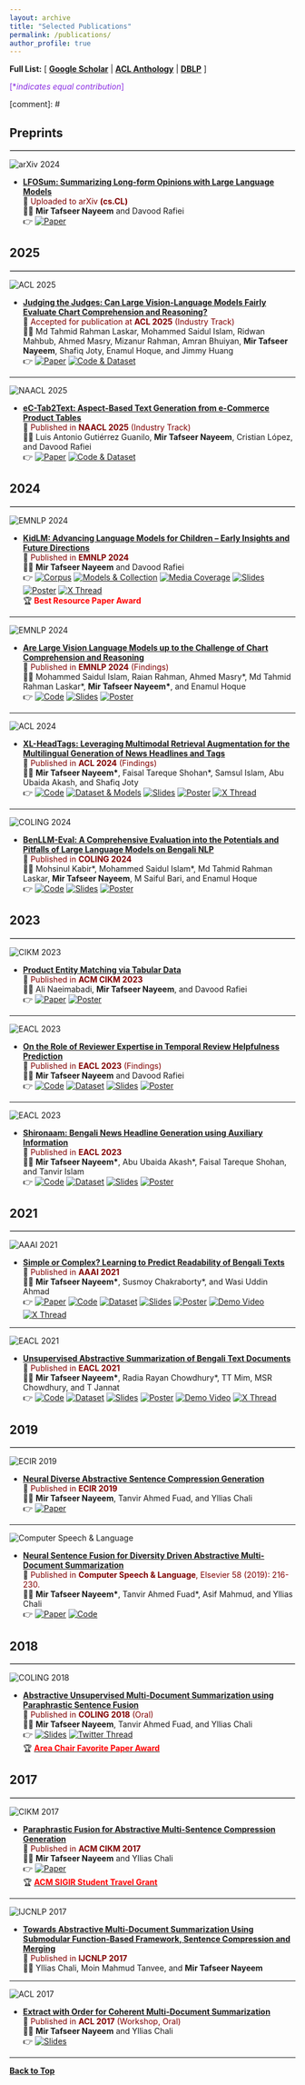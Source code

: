 ```yaml
---
layout: archive
title: "Selected Publications"
permalink: /publications/
author_profile: true
---
```


**Full List:** [ [**Google Scholar**](https://scholar.google.com/citations?hl=en&user=qoeylgEAAAAJ&view_op=list_works&sortby=pubdate) \| [**ACL Anthology**](https://aclanthology.org/people/m/mir-tafseer-nayeem/) \| [**DBLP**](https://dblp.org/pid/125/2693.html) ]

<span style ="color:BlueViolet"> [\**indicates equal contribution*]</span>

<!-- [comment]: # \| [**Favorite Quotes**](#favorite-quotes) -->

[comment]: # <br/>

<!--
## Samples
--------------

## For just accepted papers
Accepted for publication at **EMNLP 2024** (Findings)

Proceedings of

## For Blinking NEW
<span class="blinking">🆕</span>
-->


## Preprints
<hr style="border: 1px solid #ddd;" />

![arXiv 2024](https://img.shields.io/badge/arXiv%202024-blue?style=for-the-badge)
* [**LFOSum: Summarizing Long-form Opinions with Large Language Models**](https://arxiv.org/abs/2410.13037)<br/>
📰 <span style ="color:Maroon"> Uploaded to arXiv **(cs.CL)** </span> <br/>
👨‍💻  **Mir Tafseer Nayeem** and Davood Rafiei <br/>
👉 [![Paper](https://img.shields.io/badge/Paper-D3D3D3)](https://arxiv.org/abs/2410.13037)


## 2025
<hr style="border: 1px solid #ddd;" />

![ACL 2025](https://img.shields.io/badge/ACL%202024-dc3545?style=for-the-badge)
* [**Judging the Judges: Can Large Vision-Language Models Fairly Evaluate Chart Comprehension and Reasoning?**](https://arxiv.org/abs/2505.08468)<br/>
📰 <span style ="color:Maroon"> Accepted for publication at **ACL 2025** (Industry Track)</span> <br/>
👨‍💻 Md Tahmid Rahman Laskar, Mohammed Saidul Islam, Ridwan Mahbub, Ahmed Masry, Mizanur Rahman, Amran Bhuiyan, **Mir Tafseer Nayeem**, Shafiq Joty, Enamul Hoque, and Jimmy Huang <br/> 
👉 [![Paper](https://img.shields.io/badge/Paper-D3D3D3)](https://arxiv.org/abs/2505.08468) [![Code & Dataset](https://img.shields.io/badge/Code-D3D3D3)](https://github.com/tahmedge/chart_lvlm_judge)

-----------

![NAACL 2025](https://img.shields.io/badge/NAACL%202025-242D8C?style=for-the-badge)
* [**eC-Tab2Text: Aspect-Based Text Generation from e-Commerce Product Tables**](https://arxiv.org/abs/2502.14820)<br/>
📰 <span style ="color:Maroon"> Published in **NAACL 2025** (Industry Track) </span> <br/>
👨‍💻  Luis Antonio Gutiérrez Guanilo, **Mir Tafseer Nayeem**, Cristian López, and Davood Rafiei <br/>
👉 [![Paper](https://img.shields.io/badge/Paper-D3D3D3)](https://aclanthology.org/2025.naacl-industry.65/) [![Code & Dataset](https://img.shields.io/badge/Code-D3D3D3)](https://github.com/Luis-ntonio/eC-Tab2Text)


## 2024
<hr style="border: 1px solid #ddd;" />

![EMNLP 2024](https://img.shields.io/badge/EMNLP%202024-teal?style=for-the-badge)
* [**KidLM: Advancing Language Models for Children – Early Insights and Future Directions**](https://aclanthology.org/2024.emnlp-main.277/)<br/>
📰 <span style ="color:Maroon"> Published in **EMNLP 2024**</span> <br/>
👨‍💻  **Mir Tafseer Nayeem** and Davood Rafiei <br/>
👉 [![Corpus](https://img.shields.io/badge/Corpus-D3D3D3)](https://huggingface.co/datasets/tafseer-nayeem/KidLM-corpus) [![Models & Collection](https://img.shields.io/badge/Models%20&%20Collection-D3D3D3)](https://huggingface.co/collections/tafseer-nayeem/kidlm-672e5afcdc68cedc1c5df812) [![Media Coverage](https://img.shields.io/badge/Media%20Coverage-D3D3D3)](https://www.ualberta.ca/en/computing-science/news-and-events/news/2024/november/best-paper-award-at-emnlp-2024.html) [![Slides](https://img.shields.io/badge/Slides-D3D3D3)](https://tafseer-nayeem.github.io/files/EMNLP2024/EMNLP2024_KidLM_presentation.pdf) [![Poster](https://img.shields.io/badge/Poster-D3D3D3)](https://tafseer-nayeem.github.io/files/EMNLP2024/EMNLP2024_KidLM_poster.pdf) [![X Thread](https://img.shields.io/badge/X%20Thread-D3D3D3)](https://x.com/mtnayeem/status/1855726698324742581) <br/>
🏆 <span style="color:Red"> **Best Resource Paper Award** </span> <br/>

-----------

![EMNLP 2024](https://img.shields.io/badge/EMNLP%202024-teal?style=for-the-badge)
* [**Are Large Vision Language Models up to the Challenge of Chart Comprehension and Reasoning**](https://aclanthology.org/2024.findings-emnlp.191/)<br/>
📰 <span style ="color:Maroon"> Published in **EMNLP 2024** (Findings)</span> <br/>
👨‍💻  Mohammed Saidul Islam, Raian Rahman, Ahmed Masry\*, Md Tahmid Rahman Laskar\*, **Mir Tafseer Nayeem\***, and Enamul Hoque <br/>
👉 [![Code](https://img.shields.io/badge/Code-D3D3D3)](https://github.com/saidul-islam98/LVLM-ChartEval) [![Slides](https://img.shields.io/badge/Slides-D3D3D3)](https://tafseer-nayeem.github.io/files/EMNLP2024/EMNLP2024_ChartEval_presentation.pdf) [![Poster](https://img.shields.io/badge/Poster-D3D3D3)](https://tafseer-nayeem.github.io/files/EMNLP2024/EMNLP2024_ChartEval_poster.pdf)

-----------

![ACL 2024](https://img.shields.io/badge/ACL%202024-dc3545?style=for-the-badge)
* [**XL-HeadTags: Leveraging Multimodal Retrieval Augmentation for the Multilingual Generation of News Headlines and Tags**](https://aclanthology.org/2024.findings-acl.771/)<br/>
📰 <span style ="color:Maroon"> Published in **ACL 2024** (Findings)</span> <br/>
👨‍💻 **Mir Tafseer Nayeem\***, Faisal Tareque Shohan\*, Samsul Islam, Abu Ubaida Akash, and Shafiq Joty <br/> 
👉 [![Code](https://img.shields.io/badge/Code-D3D3D3)](https://github.com/faisaltareque/XL-HeadTags) [![Dataset & Models](https://img.shields.io/badge/Dataset%20&%20Models-D3D3D3)](https://huggingface.co/datasets/faisaltareque/XL-HeadTags) [![Slides](https://img.shields.io/badge/Slides-D3D3D3)](https://tafseer-nayeem.github.io/files/ACL2024/ACL2024_XL-HeadTags_presentation.pdf) [![Poster](https://img.shields.io/badge/Poster-D3D3D3)](https://tafseer-nayeem.github.io/files/ACL2024/ACL2024_XL-HeadTags_poster.pdf) [![X Thread](https://img.shields.io/badge/X%20Thread-D3D3D3)](https://x.com/mtnayeem/status/1853936728408809835)

-----------

![COLING 2024](https://img.shields.io/badge/COLING%202024-orange?style=for-the-badge)
* [**BenLLM-Eval: A Comprehensive Evaluation into the Potentials and Pitfalls of Large Language Models on Bengali NLP**](https://aclanthology.org/2024.lrec-main.201/)<br/>
📰 <span style ="color:Maroon"> Published in **COLING 2024** </span> <br/>
👨‍💻  Mohsinul Kabir\*, Mohammed Saidul Islam\*, Md Tahmid Rahman Laskar, **Mir Tafseer Nayeem**, M Saiful Bari, and Enamul Hoque <br/>
👉 [![Code](https://img.shields.io/badge/Code-D3D3D3)](https://github.com/saidul-islam98/BenLLMeval) [![Slides](https://img.shields.io/badge/Slides-D3D3D3)](https://tafseer-nayeem.github.io/files/LREC-COLING-2024/LREC-COLING-2024_BenLLM-Eval_presentation.pdf) [![Poster](https://img.shields.io/badge/Poster-D3D3D3)](https://tafseer-nayeem.github.io/files/LREC-COLING-2024/LREC-COLING-2024_BenLLM-Eval_poster.pdf)  


## 2023
<hr style="border: 1px solid #ddd;" />

![CIKM 2023](https://img.shields.io/badge/CIKM%202023-28a745?style=for-the-badge)
* [**Product Entity Matching via Tabular Data**](https://dl.acm.org/doi/10.1145/3583780.3615172)<br/>
📰 <span style ="color:Maroon"> Published in **ACM CIKM 2023** </span> <br/>
👨‍💻  Ali Naeimabadi, **Mir Tafseer Nayeem**, and Davood Rafiei <br/>
👉 [![Paper](https://img.shields.io/badge/Paper-D3D3D3)](https://tafseer-nayeem.github.io/files/CIKM2023/CIKM2023_PEM_paper.pdf) [![Poster](https://img.shields.io/badge/Poster-D3D3D3)](https://tafseer-nayeem.github.io/files/CIKM2023/CIKM2023_PEM_poster.pdf)

-----------

![EACL 2023](https://img.shields.io/badge/EACL%202023-blueviolet?style=for-the-badge)
* [**On the Role of Reviewer Expertise in Temporal Review Helpfulness Prediction**](https://aclanthology.org/2023.findings-eacl.125/)<br/>
📰 <span style ="color:Maroon"> Published in **EACL 2023** (Findings)</span> <br/>
👨‍💻 **Mir Tafseer Nayeem** and Davood Rafiei <br/>
👉 [![Code](https://img.shields.io/badge/Code-D3D3D3)](https://github.com/tafseer-nayeem/RHP) [![Dataset](https://img.shields.io/badge/Dataset-D3D3D3)](https://huggingface.co/datasets/tafseer-nayeem/review_helpfulness_prediction) [![Slides](https://img.shields.io/badge/Slides-D3D3D3)](https://tafseer-nayeem.github.io/files/EACL2023/EACL2023_RHP_presentation.pdf) [![Poster](https://img.shields.io/badge/Poster-D3D3D3)](https://tafseer-nayeem.github.io/files/EACL2023/EACL2023_RHP_poster.pdf)

-----------

![EACL 2023](https://img.shields.io/badge/EACL%202023-blueviolet?style=for-the-badge)
* [**Shironaam: Bengali News Headline Generation using Auxiliary Information**](https://aclanthology.org/2023.eacl-main.4/)<br/>
📰 <span style ="color:Maroon"> Published in **EACL 2023** </span> <br/>
👨‍💻 **Mir Tafseer Nayeem\***, Abu Ubaida Akash\*, Faisal Tareque Shohan, and Tanvir Islam <br/>
👉 [![Code](https://img.shields.io/badge/Code-D3D3D3)](https://github.com/dialect-ai/BenHeadGen) [![Dataset](https://img.shields.io/badge/Dataset-D3D3D3)](https://huggingface.co/datasets/dialect-ai/shironaam) [![Slides](https://img.shields.io/badge/Slides-D3D3D3)](https://tafseer-nayeem.github.io/files/EACL2023/EACL2023_Shironaam_presentation.pdf) [![Poster](https://img.shields.io/badge/Poster-D3D3D3)](https://tafseer-nayeem.github.io/files/EACL2023/EACL2023_Shironaam_poster.pdf)


## 2021
<hr style="border: 1px solid #ddd;" />

![AAAI 2021](https://img.shields.io/badge/AAAI%202021-4682B4?style=for-the-badge)
* [**Simple or Complex? Learning to Predict Readability of Bengali Texts**](https://ojs.aaai.org/index.php/AAAI/article/view/17495)<br/>
📰 <span style ="color:Maroon"> Published in **AAAI 2021** </span> <br/>
👨‍💻 **Mir Tafseer Nayeem\***, Susmoy Chakraborty\*, and Wasi Uddin Ahmad <br/>
👉 [![Paper](https://img.shields.io/badge/Paper-D3D3D3)](https://tafseer-nayeem.github.io/files/AAAI2021/AAAI2021_paper.pdf) [![Code](https://img.shields.io/badge/Code-D3D3D3)](https://github.com/tafseer-nayeem/BengaliReadability) [![Dataset](https://img.shields.io/badge/Dataset-D3D3D3)](https://github.com/tafseer-nayeem/BengaliReadability/tree/main/Data) [![Slides](https://img.shields.io/badge/Slides-D3D3D3)](https://tafseer-nayeem.github.io/files/AAAI2021/AAAI2021_presentation.pdf) [![Poster](https://img.shields.io/badge/Poster-D3D3D3)](https://tafseer-nayeem.github.io/files/AAAI2021/AAAI2021_poster.pdf) [![Demo Video](https://img.shields.io/badge/Demo%20Video-D3D3D3)](https://youtu.be/U05Pf9Y4tCQ) [![X Thread](https://img.shields.io/badge/X%20Thread-D3D3D3)](https://x.com/mtnayeem/status/1334590638105378817)

-----------

![EACL 2021](https://img.shields.io/badge/EACL%202021-blueviolet?style=for-the-badge)
* [**Unsupervised Abstractive Summarization of Bengali Text Documents**](https://www.aclweb.org/anthology/2021.eacl-main.224)<br/>
📰 <span style ="color:Maroon"> Published in **EACL 2021** </span> <br/>
👨‍💻 **Mir Tafseer Nayeem\***, Radia Rayan Chowdhury\*, TT Mim, MSR Chowdhury, and T Jannat <br/>
👉 [![Code](https://img.shields.io/badge/Code-D3D3D3)](https://github.com/tafseer-nayeem/BengaliSummarization) [![Dataset](https://img.shields.io/badge/Dataset-D3D3D3)](https://github.com/tafseer-nayeem/BengaliSummarization/tree/main/Dataset) [![Slides](https://img.shields.io/badge/Slides-D3D3D3)](https://tafseer-nayeem.github.io/files/EACL2021/EACL2021_presentation.pdf) [![Poster](https://img.shields.io/badge/Poster-D3D3D3)](https://tafseer-nayeem.github.io/files/EACL2021/EACL2021_poster.pdf) [![Demo Video](https://img.shields.io/badge/Demo%20Video-D3D3D3)](https://youtu.be/LrnskktiXcg) [![X Thread](https://img.shields.io/badge/X%20Thread-D3D3D3)](https://x.com/mtnayeem/status/1350551479283662848)


## 2019
<hr style="border: 1px solid #ddd;" />

![ECIR 2019](https://img.shields.io/badge/ECIR%202019-28a745?style=for-the-badge)
* [**Neural Diverse Abstractive Sentence Compression Generation**](https://link.springer.com/chapter/10.1007/978-3-030-15719-7_14)<br/>
📰 <span style ="color:Maroon"> Published in **ECIR 2019** </span> <br/>
👨‍💻 **Mir Tafseer Nayeem**, Tanvir Ahmed Fuad, and Yllias Chali <br/>
👉 [![Paper](https://img.shields.io/badge/Paper-D3D3D3)](https://tafseer-nayeem.github.io/files/ECIR_2019_paper.pdf)

-----------

![Computer Speech & Language](https://img.shields.io/badge/Computer%20Speech%20&%20Language-critical?style=for-the-badge)
* [**Neural Sentence Fusion for Diversity Driven Abstractive Multi-Document Summarization**](https://www.sciencedirect.com/science/article/pii/S0885230818303449) <br/>
📰 <span style ="color:Maroon"> Published in **Computer Speech & Language**, Elsevier 58 (2019): 216-230. </span> <br/>
👨‍💻 **Mir Tafseer Nayeem\***, Tanvir Ahmed Fuad\*, Asif Mahmud, and Yllias Chali <br/>
👉 [![Paper](https://img.shields.io/badge/Paper-D3D3D3)](https://tafseer-nayeem.github.io/files/CSL_Journal_2019.pdf) [![Code](https://img.shields.io/badge/Code-D3D3D3)](https://github.com/tafseer-nayeem/NeuFuse)


## 2018
<hr style="border: 1px solid #ddd;" />

![COLING 2018](https://img.shields.io/badge/COLING%202018-orange?style=for-the-badge)
* [**Abstractive Unsupervised Multi-Document Summarization using Paraphrastic Sentence Fusion**](http://aclweb.org/anthology/C18-1102) <br/>
📰 <span style ="color:Maroon"> Published in **COLING 2018** (Oral) </span> <br/>
👨‍💻 **Mir Tafseer Nayeem**, Tanvir Ahmed Fuad, and Yllias Chali <br/>
👉 [![Slides](https://img.shields.io/badge/Slides-D3D3D3)](https://tafseer-nayeem.github.io/files/COLING_2018_Presentation.pdf) [![Twitter Thread](https://img.shields.io/badge/Twitter%20Thread-D3D3D3)](https://twitter.com/mtnayeem/status/1007565988047409152?s=20) <br/>
🏆 [<span style="color:Red"> **Area Chair Favorite Paper Award** </span>](http://coling2018.org/coling-2018-best-papers/) <br/>
<!-- 🏆 [<span style="color:Red"> **Best Paper Nomination** </span>](http://coling2018.org/coling-2018-best-papers/) -->   


## 2017
<hr style="border: 1px solid #ddd;" />

![CIKM 2017](https://img.shields.io/badge/CIKM%202017-28a745?style=for-the-badge)
* [**Paraphrastic Fusion for Abstractive Multi-Sentence Compression Generation**](https://dl.acm.org/citation.cfm?id=3133106) <br/>
📰 <span style ="color:Maroon"> Published in **ACM CIKM 2017** </span> <br/>
👨‍💻 **Mir Tafseer Nayeem** and Yllias Chali <br/>
👉 [![Paper](https://img.shields.io/badge/Paper-D3D3D3)](https://tafseer-nayeem.github.io/files/CIKM_2017_paper.pdf) <br/>
🏆 [<span style="color:Red"> **ACM SIGIR Student Travel Grant** </span>](https://sigir.org/general-information/travel-grants/)

-----------

![IJCNLP 2017](https://img.shields.io/badge/IJCNLP%202017-4682B4?style=for-the-badge)
* [**Towards Abstractive Multi-Document Summarization Using Submodular Function-Based Framework, Sentence Compression and Merging**](http://www.aclweb.org/anthology/I17-2071) <br/>
📰 <span style ="color:Maroon"> Published in **IJCNLP 2017** </span> <br/>
👨‍💻 Yllias Chali, Moin Mahmud Tanvee, and **Mir Tafseer Nayeem** <br/>

-----------

![ACL 2017](https://img.shields.io/badge/ACL%202017-dc3545?style=for-the-badge)
* [**Extract with Order for Coherent Multi-Document Summarization**](http://www.aclweb.org/anthology/W17-2407) <br/>
📰 <span style ="color:Maroon"> Published in **ACL 2017** (Workshop, Oral) </span> <br/>
👨‍💻 **Mir Tafseer Nayeem** and Yllias Chali <br/>
👉 [![Slides](https://img.shields.io/badge/Slides-D3D3D3)](https://tafseer-nayeem.github.io/files/ACL_Workshop_2017_Presentation.pdf)


<style>
.blinking {
    color: red;           /* Set the color of the symbol */
    font-weight: bold;    /* Make it bold */
    font-size: 1.2em;     /* Adjust size as needed */
    margin-right: 8px;    /* Adds space between symbol and title */
    vertical-align: middle; /* Aligns symbol with text */
    animation: blinker 2s linear infinite;
}

@keyframes blinker {
    50% {
        opacity: 0;
    }
}
</style>




<!--

## 2014
<hr style="border: 1px solid #ddd;" />

![ICCI\*CC 2014](https://img.shields.io/badge/ICCI*CC%202014-007BB5?style=for-the-badge)
* [**Design of a Human Interaction Proof (HIP) using Human Cognition in Contextual Natural Conversation**](https://ieeexplore.ieee.org/document/6921454/) <br/>
📰 <span style ="color:Maroon"> Proceedings of **IEEE ICCI\*CC 2014** </span> <br/>
👨‍💻 **Mir Tafseer Nayeem**, Md Mamunur Rashid Akand, Nazmus Sakib, and Md. Wasi Ul Kabir <br/>
👉 [![Paper](https://img.shields.io/badge/Paper-D3D3D3)](https://tafseer-nayeem.github.io/files/IEEE_ICCICC14_paper.pdf)

-----------

* [**Human Cognition in Automated Turing Test Design**](https://dl.acm.org/citation.cfm?id=2807119) <br/>
📰 <span style ="color:Maroon"> International Journal of Software Science and Computational Intelligence (**IJSSCI**) 6.4 (2014): 1-19. </span> <br/>
👨‍💻 **Mir Tafseer Nayeem**, Md Mamunur Rashid Akand, Nazmus Sakib, and Md. Wasi Ul Kabir <br/>


## 2012
<hr style="border: 1px solid #ddd;" />

![CSE 2012](https://img.shields.io/badge/CSE%202012-007BB5?style=for-the-badge)
* [**Use of Human Cognition in HIP Design Via EmotIcons to Defend BOT Attacks**](https://ieeexplore.ieee.org/document/6417291/) <br/>
📰 <span style ="color:Maroon"> Proceedings of **IEEE CSE 2012** (Oral) </span> <br/>
👨‍💻 **Mir Tafseer Nayeem**, Md. Saddam Hossain Mukta, Samsuddin Ahmed, and Md. Mahbubur Rahman <br/>
👉 [![Paper](https://img.shields.io/badge/Paper-D3D3D3)](https://tafseer-nayeem.github.io/files/IEEE_CSE12_paper.pdf)


[comment]: # <br/>


# Favorite Quotes
-------------------
&nbsp;

[**Back to Top**](#)

<img src="https://tafseer-nayeem.github.io/images/quotes.png" alt="Favorite Quotes"
	title="Favorite Quotes" width="840" height="70">

*Image Source: Google Image Search*

-->

----------------------------------------

[**Back to Top**](#)

